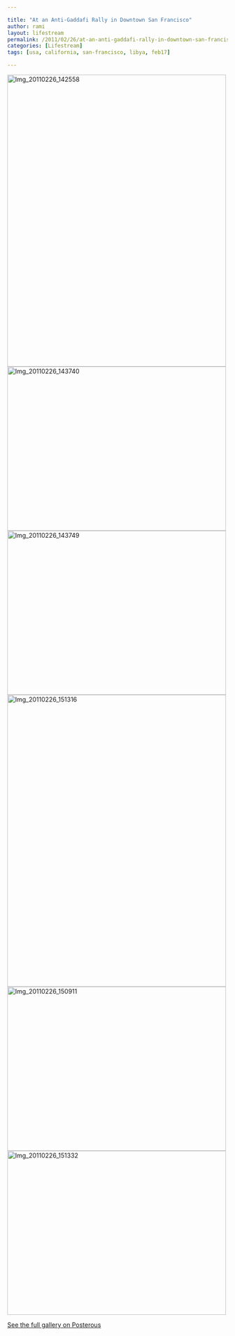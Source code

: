 ```yaml
---

title: "At an Anti-Gaddafi Rally in Downtown San Francisco"
author: rami
layout: lifestream 
permalink: /2011/02/26/at-an-anti-gaddafi-rally-in-downtown-san-francisco-pics-libya-feb17/
categories: [Lifestream]
tags: [usa, california, san-francisco, libya, feb17]

---
```


<div class='p_embed p_image_embed'>
  <a href="http://139.59.20.41/wp-content/uploads/2011/12/img_20110226_142558-scaled-1000.jpg"><img alt="Img_20110226_142558" height="667" src="http://139.59.20.41/wp-content/uploads/2011/12/img_20110226_142558-scaled-1000.jpg?w=225" width="500" /></a><br /> <a href="http://139.59.20.41/wp-content/uploads/2011/12/img_20110226_143740-scaled-1000.jpg"><img alt="Img_20110226_143740" height="375" src="http://139.59.20.41/wp-content/uploads/2011/12/img_20110226_143740-scaled-1000.jpg?w=300" width="500" /></a><br /> <a href="http://rtaibah1.files.wordpress.com/2011/02/img_20110226_143749-scaled-1000.jpg"><img alt="Img_20110226_143749" height="375" src="http://rtaibah1.files.wordpress.com/2011/02/img_20110226_143749-scaled-1000.jpg?w=300" width="500" /></a><br /> <a href="http://139.59.20.41/wp-content/uploads/2011/12/img_20110226_151316-scaled-1000.jpg"><img alt="Img_20110226_151316" height="667" src="http://139.59.20.41/wp-content/uploads/2011/12/img_20110226_151316-scaled-1000.jpg?w=225" width="500" /></a><br /> <a href="http://139.59.20.41/wp-content/uploads/2011/12/img_20110226_150911-scaled-1000.jpg"><img alt="Img_20110226_150911" height="375" src="http://139.59.20.41/wp-content/uploads/2011/12/img_20110226_150911-scaled-1000.jpg?w=300" width="500" /></a><br /> <a href="http://139.59.20.41/wp-content/uploads/2011/12/img_20110226_151332-scaled-1000.jpg"><img alt="Img_20110226_151332" height="375" src="http://139.59.20.41/wp-content/uploads/2011/12/img_20110226_151332-scaled-1000.jpg?w=300" width="500" /></a></p> 
  
  <div class='p_see_full_gallery'>
    <a href="http://blog.ramitaibah.com/at-an-anti-gaddafi-rally-in-downtown-san-fran">See the full gallery on Posterous</a>
  </div>
</div>
